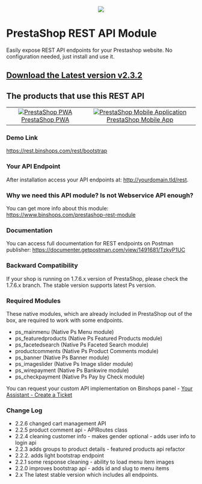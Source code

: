 <div align="center">
<img src="https://www.binshops.com/assets/img/logo-medium.png?v=1.2"/>
</div>

# PrestaShop REST API Module
Easily expose REST API endpoints for your Prestashop website. No configuration needed, just install and use it. 

## [Download the Latest version v2.3.2](https://www.binshops.com/prestashop-api)

## The products that use this REST API
<table>
<tr>
<td align="center">
<a href="https://www.binshops.com/prestashop-pwa" target="_blank">  <img src="https://www.binshops.com/assets/img/vue-storefront2.jpg" alt="PrestaShop PWA" />PrestaShop PWA</a>
</td>
<td align="center">
<a href="https://www.binshops.com/prestashop-mobile-application" target="_blank">
  <img src="https://www.binshops.com/assets/img/ps-mobile-app2.jpg" alt="PrestaShop Mobile Application" />
PrestaShop Mobile App
</a>
</td>
</tr>
</table>

### Demo Link
https://rest.binshops.com/rest/bootstrap

### Your API Endpoint
After installation access your API endpoints at: http://yourdomain.tld/rest.

### Why we need this API module? Is not Webservice API enough?
You can get more info about this module: https://www.binshops.com/prestashop-rest-module

### Documentation
You can access full documentation for REST endpoints on Postman publisher:
https://documenter.getpostman.com/view/1491681/TzkyP1UC

### Backward Compatibility
If your shop is running on 1.7.6.x version of PrestaShop, please check the 1.7.6.x branch. The stable version supports latest Ps version. 

### Required Modules
These native modules, which are already included in PrestaShop out of the box, are required to work with some endpoints.

- ps_mainmenu (Native Ps Menu module)
- ps_featuredproducts (Native Ps Featured Products module)
- ps_facetedsearch (Native Ps Faceted Search module)
- productcomments (Native Ps Product Comments module)
- ps_banner (Native Ps Banner module)
- ps_imageslider (Native Ps Image slider module)
- ps_wirepayment (Native Ps Bankwire module)
- ps_checkpayment (Native Ps Pay by Check module)

You can request your custom API implementation on Binshops panel - [Your Assistant - Create a Ticket](https://www.binshops.com/panel) 

### Change Log
- 2.2.6 changed cart management API
- 2.2.5 product comment api - APIRoutes class
- 2.2.4 cleaning customer info - makes gender optional - adds user info to login api 
- 2.2.3 adds groups to product details - featured products api refactor 
- 2.2.2. adds light bootstrap endpoint
- 2.2.1 some response cleaning - ability to load menu item images
- 2.2.0 improves bootstrap api - adds id and slug to menu items 
- 2.x The latest stable version which includes all endpoints.
